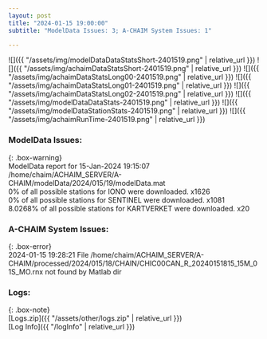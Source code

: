 ```yaml
---
layout: post
title: "2024-01-15 19:00:00"
subtitle: "ModelData Issues: 3; A-CHAIM System Issues: 1"

---
```


![]({{ "/assets/img/modelDataDataStatsShort-2401519.png" | relative_url }})
![]({{ "/assets/img/achaimDataStatsShort-2401519.png" | relative_url }})
![]({{ "/assets/img/achaimDataStatsLong00-2401519.png" | relative_url }})
![]({{ "/assets/img/achaimDataStatsLong01-2401519.png" | relative_url }})
![]({{ "/assets/img/achaimDataStatsLong02-2401519.png" | relative_url }})
![]({{ "/assets/img/modelDataDataStats-2401519.png" | relative_url }})
![]({{ "/assets/img/modelDataStationStats-2401519.png" | relative_url }})
![]({{ "/assets/img/achaimRunTime-2401519.png" | relative_url }})


### ModelData Issues:  
  
{: .box-warning}  
 ModelData report for 15-Jan-2024 19:15:07   
 /home/chaim/ACHAIM_SERVER/A-CHAIM/modelData/2024/015/19/modelData.mat   
 0% of all possible stations for IONO were downloaded. x1626   
 0% of all possible stations for SENTINEL were downloaded. x1081   
 8.0268% of all possible stations for KARTVERKET were downloaded. x20   
  
### A-CHAIM System Issues:  
  
{: .box-error}  
2024-01-15 19:28:21 File /home/chaim/ACHAIM_SERVER/A-CHAIM/processed/2024/015/18/CHAIN/CHIC00CAN_R_20240151815_15M_01S_MO.rnx not found by Matlab dir  

### Logs:  
  
{: .box-note}  
[Logs.zip]({{ "/assets/other/logs.zip" | relative_url }})  
[Log Info]({{ "/logInfo" | relative_url }})  
